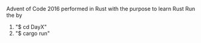 Advent of Code 2016 performed in Rust with the purpose to learn Rust
Run the by 
  1. "$ cd DayX"
  2. "$ cargo run"
